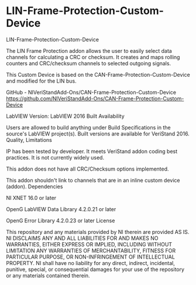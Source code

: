 # LIN-Frame-Protection-Custom-Device

LIN-Frame-Protection-Custom-Device

The LIN Frame Protection addon allows the user to easily select data channels for calculating a CRC or checksum. It creates and maps rolling counters and CRC/checksum channels to selected outgoing signals.


This Custom Device is based on the CAN-Frame-Protection-Custom-Device and modified for the LIN bus.

GitHub - NIVeriStandAdd-Ons/CAN-Frame-Protection-Custom-Device
https://github.com/NIVeriStandAdd-Ons/CAN-Frame-Protection-Custom-Device


LabVIEW Version:
LabVIEW 2016
Built Availability

Users are allowed to build anything under Build Specifications in the source's LabVIEW project(s). Built versions are available for VeriStand 2016.
Quality, Limitations

IP has been tested by developer. It meets VeriStand addon coding best practices. It is not currently widely used.

This addon does not have all CRC/Checksum options implemented.

This addon shouldn't link to channels that are in an inline custom device (addon).
Dependencies

NI XNET 16.0 or later

OpenG LabVIEW Data Library 4.2.0.21 or later

OpenG Error Library 4.2.0.23 or later
License

This repository and any materials provided by NI therein are provided AS IS. NI DISCLAIMS ANY AND ALL LIABILITIES FOR AND MAKES NO WARRANTIES, EITHER EXPRESS OR IMPLIED, INCLUDING WITHOUT LIMITATION ANY WARRANTIES OF MERCHANTABILITY, FITNESS FOR PARTICULAR PURPOSE, OR NON-INFRINGEMENT OF INTELLECTUAL PROPERTY. NI shall have no liability for any direct, indirect, incidental, punitive, special, or consequential damages for your use of the repository or any materials contained therein.

